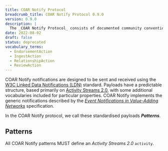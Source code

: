 ```yaml
---
title: COAR Notify Protocol
breadcrumb_title: COAR Notify Protocol 0.9.0
version: 0.9.0
description: |
  The _COAR Notify Protocol_ consists of documented community conventions for the use of W3C Linked Data Notifications (LDN) to integrate repository systems with relevant services in a distributed, resilient and web-native architecture.
date: 2022-08-02
draft: false
status: deprecated
vocabulary_terms:
  - EndorsementAction
  - IngestAction
  - RelationshipAction
  - ReviewAction
---
```


COAR Notify notifications are designed to be sent and received using the [W3C Linked Data Notifications (LDN)](https://www.w3.org/TR/2017/REC-ldn-20170502/) standard. Payloads have a predictable structure, based primarily
on [Activity Streams 2.0](https://www.w3.org/TR/activitystreams-core/), with some additional vocabularies included for particular properties. COAR Notify implements the generic notifications described by the _[Event Notifications in Value-Adding Networks](https://www.eventnotifications.net)_ specification.

In the COAR Notify protocol, we call these standardised payloads ***Patterns***.

## Patterns
All COAR Notify patterns MUST define an *Activity Streams 2.0* `activity`.

